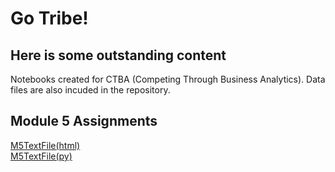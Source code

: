 ---
---
# Go Tribe!
## Here is some outstanding content

Notebooks created for CTBA (Competing Through Business Analytics).  Data files are also incuded in the repository.  

## Module 5 Assignments
[M5TextFile(html)](M5TextFile.html)    
[M5TextFile(py)](M5TextFile.py)

